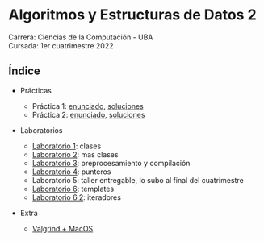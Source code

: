 # Algoritmos y Estructuras de Datos 2

Carrera: Ciencias de la Computación - UBA\
Cursada: 1er cuatrimestre 2022

## Índice

- Prácticas

  - Práctica 1: [enunciado](Prácticas/Enunciados/Práctica1.pdf), [soluciones](Prácticas/Soluciones/Práctica1)
  - Práctica 2: [enunciado](Prácticas/Enunciados/Práctica2.pdf), [soluciones](Prácticas/Soluciones/Práctica2.md)

- Laboratorios

  - [Laboratorio 1](Laboratorios/labo01): clases
  - [Laboratorio 2](Laboratorios/labo02): mas clases
  - [Laboratorio 3](Laboratorios/labo03): preprocesamiento y compilación
  - [Laboratorio 4](Laboratorios/labo04): punteros
  - Laboratorio 5: taller entregable, lo subo al final del cuatrimestre
  - [Laboratorio 6](Laboratorios/labo06): templates
  - [Laboratorio 6.2](Laboratorios/labo06.2): iteradores

- Extra

  - [Valgrind + MacOS](Laboratorios/valgrind-mac)
